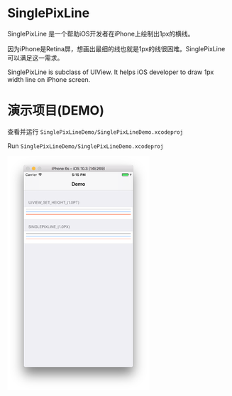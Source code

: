 
SinglePixLine
==============

SinglePixLine 是一个帮助iOS开发者在iPhone上绘制出1px的横线。

因为iPhone是Retina屏，想画出最细的线也就是1px的线很困难。SinglePixLine 可以满足这一需求。


SinglePixLine is subclass of UIView. It helps iOS developer to draw 1px width line on iPhone screen.


演示项目(DEMO)
==============
查看并运行 `SinglePixLineDemo/SinglePixLineDemo.xcodeproj`

Run `SinglePixLineDemo/SinglePixLineDemo.xcodeproj`


<img src="https://github.com/leihaoyu/SinglePixLine/blob/master/Snapshots/Snapshot.png" width="320"><br/>
